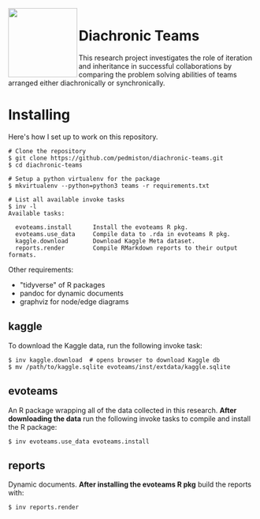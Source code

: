 <img src="https://github.com/pedmiston/diachronic-teams/raw/master/img/team-structures.png" align="left" width="140">

# Diachronic Teams

This research project investigates the role of iteration and inheritance in successful collaborations by comparing the problem solving abilities of teams arranged either diachronically or synchronically.

# Installing

Here's how I set up to work on this repository.

    # Clone the repository
    $ git clone https://github.com/pedmiston/diachronic-teams.git
    $ cd diachronic-teams

    # Setup a python virtualenv for the package
    $ mkvirtualenv --python=python3 teams -r requirements.txt

    # List all available invoke tasks
    $ inv -l
    Available tasks:

      evoteams.install      Install the evoteams R pkg.
      evoteams.use_data     Compile data to .rda in evoteams R pkg.
      kaggle.download       Download Kaggle Meta dataset.
      reports.render        Compile RMarkdown reports to their output formats.

Other requirements:

- "tidyverse" of R packages
- pandoc for dynamic documents
- graphviz for node/edge diagrams

## kaggle

To download the Kaggle data, run the following invoke task:

    $ inv kaggle.download  # opens browser to download Kaggle db
    $ mv /path/to/kaggle.sqlite evoteams/inst/extdata/kaggle.sqlite

## evoteams

An R package wrapping all of the data collected in this research. **After downloading the data** run the following invoke tasks to compile and install the R package:

    $ inv evoteams.use_data evoteams.install

## reports

Dynamic documents. **After installing the evoteams R pkg** build the reports with:

    $ inv reports.render
